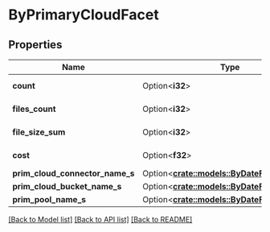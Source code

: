 # ByPrimaryCloudFacet

## Properties

Name | Type | Description | Notes
------------ | ------------- | ------------- | -------------
**count** | Option<**i32**> |  | [optional][readonly]
**files_count** | Option<**i32**> |  | [optional][readonly]
**file_size_sum** | Option<**i32**> |  | [optional][readonly]
**cost** | Option<**f32**> |  | [optional][readonly]
**prim_cloud_connector_name_s** | Option<[**crate::models::ByDateFacetBuckets**](by_date_facet_buckets.md)> |  | [optional]
**prim_cloud_bucket_name_s** | Option<[**crate::models::ByDateFacetBuckets**](by_date_facet_buckets.md)> |  | [optional]
**prim_pool_name_s** | Option<[**crate::models::ByDateFacetBuckets**](by_date_facet_buckets.md)> |  | [optional]

[[Back to Model list]](../README.md#documentation-for-models) [[Back to API list]](../README.md#documentation-for-api-endpoints) [[Back to README]](../README.md)


